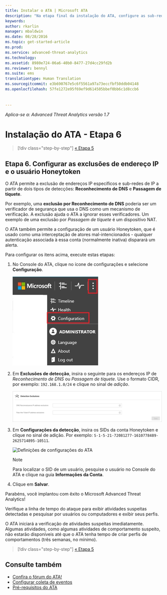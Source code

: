 ```yaml
---
title: Instalar o ATA | Microsoft ATA
description: "Na etapa final da instalação do ATA, configure as sub-redes de concessão de curto prazo e o usuário Honeytoken."
keywords: 
author: rkarlin
manager: mbaldwin
ms.date: 08/28/2016
ms.topic: get-started-article
ms.prod: 
ms.service: advanced-threat-analytics
ms.technology: 
ms.assetid: 8980e724-06a6-40b0-8477-27d4cc29fd2b
ms.reviewer: bennyl
ms.suite: ems
translationtype: Human Translation
ms.sourcegitcommit: e3b690767e5c6f5561a97a73eccfbf50ddb04148
ms.openlocfilehash: 57fe1272e95f69ef9d614505bbef0bb6c1d8ccb6


---
```


*Aplica-se a: Advanced Threat Analytics versão 1.7*



# Instalação do ATA - Etapa 6

>[!div class="step-by-step"]
[« Etapa 5](install-ata-step5.md)

## Etapa 6. Configurar as exclusões de endereço IP e o usuário Honeytoken
O ATA permite a exclusão de endereços IP específicos e sub-redes de IP a partir de dois tipos de detecções: **Reconhecimento de DNS** e **Passagem de tíquete**. 

Por exemplo, uma **exclusão por Reconhecimento de DNS** poderia ser um verificador de segurança que usa o DNS como um mecanismo de verificação. A exclusão ajuda o ATA a ignorar esses verificadores. Um exemplo de uma exclusão por *Passagem de tíquete* é um dispositivo NAT.    

O ATA também permite a configuração de um usuário Honeytoken, que é usado como uma interceptação de atores mal-intencionados - qualquer autenticação associada à essa conta (normalmente inativa) disparará um alerta.

Para configurar os itens acima, execute estas etapas:

1.  No Console do ATA, clique no ícone de configurações e selecione **Configuração**.

    ![Definições de configurações do ATA](media/ATA-config-icon.JPG)

2.  Em **Exclusões de detecção**, insira o seguinte para os endereços IP de *Reconhecimento de DNS* ou *Passagem de tíquete*. Use o formato CIDR, por exemplo: `192.168.1.0/24` e clique no sinal de *adição*.

    ![Guardar alterações](media/ATA-exclusions.png)

3.  Em **Configurações da detecção**, insira os SIDs da conta Honeytoken e clique no sinal de adição. Por exemplo: `S-1-5-21-72081277-1610778489-2625714895-10511`.

    ![Definições de configurações do ATA](media/ATA-honeytoken.png)

    > [!NOTE]
    > Para localizar o SID de um usuário, pesquise o usuário no Console do ATA e clique na guia **Informações da Conta**. 

4.  Clique em **Salvar**.


Parabéns, você implantou com êxito o Microsoft Advanced Threat Analytics!

Verifique a linha de tempo do ataque para exibir atividades suspeitas detectadas e pesquisar por usuários ou computadores e exibir seus perfis.

O ATA iniciará a verificação de atividades suspeitas imediatamente. Algumas atividades, como algumas atividades de comportamento suspeito, não estarão disponíveis até que o ATA tenha tempo de criar perfis de comportamentos (três semanas, no mínimo).


>[!div class="step-by-step"]
[« Etapa 5](install-ata-step5.md)


## Consulte também

- [Confira o fórum do ATA!](https://social.technet.microsoft.com/Forums/security/home?forum=mata)
- [Configurar coleta de eventos](configure-event-collection.md)
- [Pré-requisitos do ATA](/advanced-threat-analytics/plan-design/ata-prerequisites)




<!--HONumber=Aug16_HO5-->


